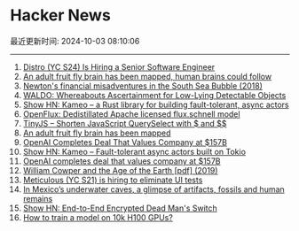 # Hacker News

最近更新时间: 2024-10-03 08:10:06

--- 
1. [Distro (YC S24) Is Hiring a Senior Software Engineer](https://www.ycombinator.com/companies/distro/jobs/nZB8oET-senior-software-engineer) 
2. [An adult fruit fly brain has been mapped, human brains could follow](https://www.economist.com/science-and-technology/2024/10/02/an-adult-fruit-fly-brain-has-been-mapped-human-brains-could-follow) 
3. [Newton's financial misadventures in the South Sea Bubble (2018)](https://royalsocietypublishing.org/doi/10.1098/rsnr.2018.0018) 
4. [WALDO: Whereabouts Ascertainment for Low-Lying Detectable Objects](https://github.com/stephansturges/WALDO) 
5. [Show HN: Kameo – a Rust library for building fault-tolerant, async actors](https://github.com/tqwewe/kameo) 
6. [OpenFlux: Dedistillated Apache licensed flux.schnell model](https://huggingface.co/ostris/OpenFLUX.1) 
7. [TinyJS – Shorten JavaScript QuerySelect with $ and $$](https://github.com/victorqribeiro/TinyJS) 
8. [An adult fruit fly brain has been mapped](https://www.economist.com/science-and-technology/2024/10/02/an-adult-fruit-fly-brain-has-been-mapped-human-brains-could-follow) 
9. [OpenAI Completes Deal That Values Company at $157B](https://www.nytimes.com/2024/10/02/technology/openai-valuation-150-billion.html) 
10. [Show HN: Kameo – Fault-tolerant async actors built on Tokio](https://github.com/tqwewe/kameo) 
11. [OpenAI completes deal that values company at $157B](https://www.nytimes.com/2024/10/02/technology/openai-valuation-150-billion.html) 
12. [William Cowper and the Age of the Earth [pdf] (2019)](https://www.charlespetzold.com/essays/WilliamCowperAndTheAgeOfTheEarth.pdf) 
13. [Meticulous (YC S21) is hiring to eliminate UI tests](https://news.ycombinator.com/item?id=41724950) 
14. [In Mexico’s underwater caves, a glimpse of artifacts, fossils and human remains](https://www.smithsonianmag.com/travel/divers-in-mexicos-underwater-caves-get-a-glimpse-of-rarely-seen-artifacts-fossils-and-human-remains-180985159/) 
15. [Show HN: End-to-End Encrypted Dead Man's Switch](https://www.cipherwill.com/) 
16. [How to train a model on 10k H100 GPUs?](https://soumith.ch/blog/2024-10-02-training-10k-scale.md.html) 
